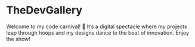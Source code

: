 # TheDevGallery
Welcome to my code carnival! 🎡 It’s a digital spectacle where my projects leap through hoops and my designs dance to the beat of innovation. Enjoy the show!
